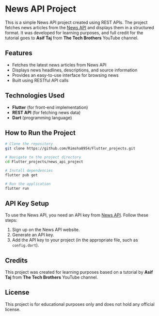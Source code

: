 # News API Project

This is a simple News API project created using REST APIs. The project fetches news articles from the [News API](https://newsapi.org/) and displays them in a structured format. It was developed for learning purposes, and full credit for the tutorial goes to **Asif Taj** from **The Tech Brothers** YouTube channel.

## Features
- Fetches the latest news articles from News API
- Displays news headlines, descriptions, and source information
- Provides an easy-to-use interface for browsing news
- Built using RESTful API calls

## Technologies Used
- **Flutter** (for front-end implementation)
- **REST API** (for fetching news data)
- **Dart** (programming language)

## How to Run the Project
```bash
# Clone the repository
git clone https://github.com/Rimsha8954/Flutter_projects.git

# Navigate to the project directory
cd Flutter_projects/news_api_project

# Install dependencies
flutter pub get

# Run the application
flutter run
```

## API Key Setup
To use the News API, you need an API key from [News API](https://newsapi.org/). Follow these steps:
1. Sign up on the News API website.
2. Generate an API key.
3. Add the API key to your project (in the appropriate file, such as `config.dart`).

## Credits
This project was created for learning purposes based on a tutorial by **Asif Taj** from **The Tech Brothers** YouTube channel.

## License
This project is for educational purposes only and does not hold any official license.
